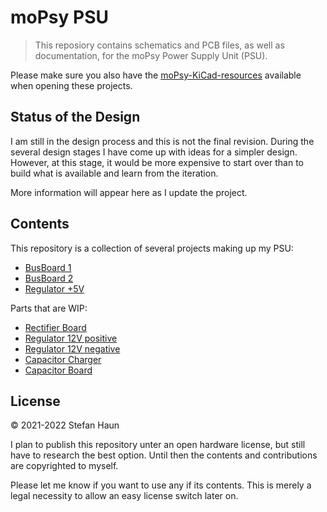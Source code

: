 # moPsy PSU

> This reposiory contains schematics and PCB files, as well as
> documentation, for the moPsy Power Supply Unit (PSU).

Please make sure you also have the
[moPsy-KiCad-resources](https://github.com/penguineer/moPsy-KiCad-resources)
available when opening these projects.

## Status of the Design

I am still in the design process and this is not the final revision.
During the several design stages I have come up with ideas for a simpler
design.
However, at this stage, it would be more expensive to start over than to
build what is available and learn from the iteration. 

More information will appear here as I update the project.

## Contents

This repository is a collection of several projects making up my PSU:

* [BusBoard 1](moPsy_BusBoard_1)
* [BusBoard 2](moPsy_BusBoard_2)
* [Regulator +5V](moPsy_Regulator_5Vpos_BusGate)

Parts that are WIP:

* [Rectifier Board](#11)
* [Regulator 12V positive](#12)
* [Regulator 12V negative](#13)
* [Capacitor Charger](#9)
* [Capacitor Board](#10)

## License

© 2021-2022 Stefan Haun

I plan to publish this repository unter an open hardware license, but still
have to research the best option. Until then the contents and contributions
are copyrighted to myself.

Please let me know if you want to use any if its contents. This is merely a
legal necessity to allow an easy license switch later on.

